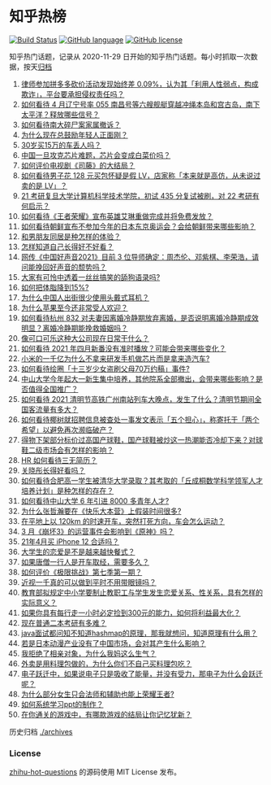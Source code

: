 # 知乎热榜
[![Build Status](https://github.com/ToWeLong/zhihu-hot-questions/workflows/CI/badge.svg)](https://github.com/ToWeLong/zhihu-hot-questions/actions)
[![GitHub language](https://img.shields.io/badge/language-golang-orange.svg)](https://golang.org/)
[![GitHub license](https://img.shields.io/github/license/ToWeLong/zhihu-hot-questions)](https://github.com/ToWeLong/zhihu-hot-questions/blob/main/LICENSE)

知乎热门话题，记录从 2020-11-29 日开始的知乎热门话题。每小时抓取一次数据，按天[归档](./archives)

<!-- BEGIN -->

1. [律师参加拼多多砍价活动发现始终差 0.09%，认为其「利用人性弱点，构成欺诈」，平台要承担侵权责任吗？](https://www.zhihu.com/question/452656102)
1. [如何看待 4 月辽宁号率 055 南昌号等六艘舰艇穿越冲绳本岛和宫古岛，南下太平洋？释放哪些信号？](https://www.zhihu.com/question/453029728)
1. [如何看待南大碎尸案家属撤诉？](https://www.zhihu.com/question/453147246)
1. [为什么现在总鼓励年轻人正面刚？](https://www.zhihu.com/question/440608876)
1. [30岁买15万的车丢人吗？](https://www.zhihu.com/question/448373896)
1. [中国一旦攻克芯片难题，芯片会变成白菜价吗？](https://www.zhihu.com/question/450856912)
1. [如何评价电视剧《司藤》的大结局？](https://www.zhihu.com/question/451827745)
1. [如何看待男子花 128 元买包怀疑是假 LV，店家称「本来就是高仿，从未说过卖的是 LV」？](https://www.zhihu.com/question/453159641)
1. [21 考研复旦大学计算机科学技术学院，初试 435 分复试被刷，对 22 考研有何启示？](https://www.zhihu.com/question/452877846)
1. [如何看待《王者荣耀》宣布英雄艾琳重做完成并将免费发放？](https://www.zhihu.com/question/452521306)
1. [如何看待朝鲜宣布不参加今年的日本东京奥运会？会给朝鲜带来哪些影响？](https://www.zhihu.com/question/453128699)
1. [和男朋友同居是种怎样的体验？](https://www.zhihu.com/question/65343555)
1. [怎样知道自己长得好不好看？](https://www.zhihu.com/question/27471809)
1. [网传《中国好声音2021》目前 3 位导师确定：周杰伦、邓紫棋、李荣浩，请问能挽回好声音的颓势吗？](https://www.zhihu.com/question/448859474)
1. [大家有可怜中透着一丝丝搞笑的舔狗语录吗?](https://www.zhihu.com/question/410762692)
1. [如何把体脂降到15%?](https://www.zhihu.com/question/361928955)
1. [为什么中国人出街很少使用头戴式耳机？](https://www.zhihu.com/question/50900152)
1. [为什么苹果至今还非常受人欢迎？](https://www.zhihu.com/question/408161363)
1. [如何看待杭州 832 对夫妻因离婚冷静期放弃离婚，是否说明离婚冷静期成效明显？离婚冷静期能挽救婚姻吗？](https://www.zhihu.com/question/453152314)
1. [像可口可乐这种大公司现在日常干什么？](https://www.zhihu.com/question/42078832)
1. [如何看待 2021 年四月新番没有准时播放？可能会带来哪些变化？](https://www.zhihu.com/question/452656294)
1. [小米的一千亿为什么不拿来研发手机做芯片而是拿来造汽车?](https://www.zhihu.com/question/452587314)
1. [如何看待绘圈「十三岁少女盗刷父母70万约稿」事件?](https://www.zhihu.com/question/453088571)
1. [中山大学今年起大一新生集中培养，其他院系全部撤出，会带来哪些影响？是否值得全国推广？](https://www.zhihu.com/question/452999051)
1. [如何看待 2021 清明节高铁广州南站列车大晚点，发生了什么？清明节期间全国客流量有多大？](https://www.zhihu.com/question/453090924)
1. [如何看待椰树就招聘信息被查处一事发文表示「五个担心」，称寄托于「两个希望」以避免再次濒临破产？](https://www.zhihu.com/question/452621821)
1. [得物下架部分标价过高国产球鞋，国产球鞋被炒这一热潮能否冷却下来？对球鞋二级市场会有怎样的影响？](https://www.zhihu.com/question/453145325)
1. [HR 如何看待三无简历？](https://www.zhihu.com/question/36383870)
1. [关晓彤长得好看吗？](https://www.zhihu.com/question/447247902)
1. [如何看待合肥高一学生被清华大学录取？其考取的「丘成桐数学科学领军人才培养计划」是种怎样的存在？](https://www.zhihu.com/question/452561328)
1. [如何看待中山大学 6 年引进 8000 多青年人才?](https://www.zhihu.com/question/452365547)
1. [为什么张哲瀚要在《快乐大本营》上假装时间很多?](https://www.zhihu.com/question/452763005)
1. [在平地上以 120km 的时速开车，突然打死方向，车会怎么运动？](https://www.zhihu.com/question/446323214)
1. [3 月《崩坏3》的运营事件会影响到《原神》吗？](https://www.zhihu.com/question/452913902)
1. [21年4月买 iPhone 12 合适吗？](https://www.zhihu.com/question/452330178)
1. [大学生的恋爱是不是越来越快餐式？](https://www.zhihu.com/question/447088569)
1. [如果唐僧一行人是开车取经，需要多久？](https://www.zhihu.com/question/337486918)
1. [如何评价《极限挑战》第七季第一期？](https://www.zhihu.com/question/452911663)
1. [近视一千真的可以做到平时不用带眼镜吗？](https://www.zhihu.com/question/451647158)
1. [教育部拟规定中小学要制止教职工与学生发生恋爱关系、性关系，具有怎样的实际意义？](https://www.zhihu.com/question/453196653)
1. [如果你具有每行走一小时必定捡到300元的能力，如何将利益最大化？](https://www.zhihu.com/question/439876862)
1. [现在普通二本考研有多难？](https://www.zhihu.com/question/358015382)
1. [java面试都问知不知道hashmap的原理，那我就想问，知道原理有什么用？](https://www.zhihu.com/question/67876615)
1. [若是日本动漫产业没有了中国市场，会对其产生什么影响？](https://www.zhihu.com/question/266906028)
1. [我拒绝了相亲对象，为什么我妈这么生气？](https://www.zhihu.com/question/438882455)
1. [外卖是用料理包做的，为什么你们不自己买料理包吃？](https://www.zhihu.com/question/440727283)
1. [电子跃迁中，如果说电子只是吸收了能量，并没有受力，那电子为什么会跃迁呢？](https://www.zhihu.com/question/64154497)
1. [为什么部分女生只会法师和辅助也能上荣耀王者?](https://www.zhihu.com/question/430421229)
1. [如何系统学习ppt的制作？](https://www.zhihu.com/question/31562630)
1. [在你通关的游戏中，有哪款游戏的结局让你记忆犹新？](https://www.zhihu.com/question/452459107)

<!-- END -->

历史归档 [./archives](./archives)


### License
[zhihu-hot-questions](https://github.com/towelong/zhihu-hot-questions) 的源码使用 MIT License 发布。